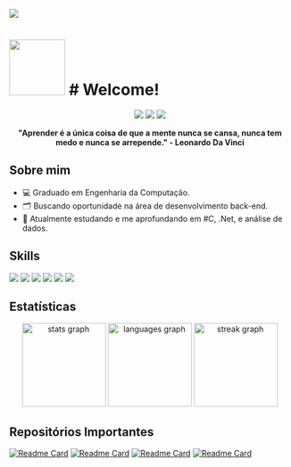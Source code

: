 ![](https://komarev.com/ghpvc/?username=wallaceg7&color=green)
<div >
  <h1 > 
    <img src="https://user-images.githubusercontent.com/74038190/216649426-0c2ee152-84d8-4707-85c4-27a378d2f78a.gif" width="100px" height="100px" />
    # Welcome!</h1> 
</div>

<div align="center">
  <a href="https://www.linkedin.com/in/wallace-goncalves" target="_blank"><img src="https://img.shields.io/badge/linkedin-%230077B5.svg?style=for-the-badge&logo=linkedin&logoColor=white" target="_blank"/></a>
  <a href="mailto:wallacejose077@gmail.com" target="_blank"><img src="https://img.shields.io/badge/Gmail-D14836?style=for-the-badge&logo=gmail&logoColor=white" target="_blank"/></a>
  <a href="https://www.instagram.com/_wallace_gonc?utm_source=qr&igsh=MWxpYXlsYjR0aWg2bw==" target="_blank"><img src="https://img.shields.io/badge/Instagram-%23E4405F.svg?style=for-the-badge&logo=Instagram&logoColor=white" target="_blank"/></a>
</div>

<div>
  <p></p>
</div>
<div align="center">
  <b>"Aprender é a única coisa de que a mente nunca se cansa, nunca tem medo e nunca se arrepende." - Leonardo Da Vinci</b>
</div>



## Sobre mim
<ul>
  <li>💻 Graduado em Engenharia da Computação.</li>
  <li>🗂 Buscando oportunidade na área de desenvolvimento back-end.</li>
  <li>📝 Atualmente estudando e me aprofundando em #C, .Net, e análise de dados.</li>
</ul>

## Skills
<!--  <img height="160em" src="https://github-readme-stats.vercel.app/api?username=andreinaoliveira&show_icons=true&theme=synthwave&include_all_commits=true&count_private=true%22/"> --> 
<div>
  <!-- C# --> <img src="https://img.shields.io/badge/c%23-%23239120.svg?style=for-the-badge&logo=csharp&logoColor=white">
  <!-- .NET --> <img src="https://img.shields.io/badge/.NET-5C2D91?style=for-the-badge&logo=.net&logoColor=white">
  <!-- PYTHON --> <img src="https://img.shields.io/badge/python-3670A0?style=for-the-badge&logo=python&logoColor=ffdd54">
  <!-- ANGULAR --> <img src="https://img.shields.io/badge/angular-%23DD0031.svg?style=for-the-badge&logo=angular&logoColor=white">
  <!-- SQL SERVER --> <img src="https://img.shields.io/badge/Microsoft%20SQL%20Server-CC2927?style=for-the-badge&logo=microsoft%20sql%20server&logoColor=white">
  <!-- C --> <img src="https://img.shields.io/badge/c-%2300599C.svg?style=for-the-badge&logo=c&logoColor=whit">
  <br>
</div>

## Estatísticas
<div align="center">
  <img src="https://github-readme-stats.vercel.app/api?username=wallaceg7&hide_title=false&hide_rank=false&show_icons=true&include_all_commits=true&count_private=true&disable_animations=false&theme=highcontrast&locale=pt-br&hide_border=false" height="150" alt="stats graph"  />
  <img src="https://github-readme-stats.vercel.app/api/top-langs?username=wallaceg7&locale=pt-br&hide_title=false&layout=compact&card_width=320&langs_count=5&theme=highcontrast&hide_border=false" height="150" alt="languages graph"  />
  <img src="https://streak-stats.demolab.com?user=wallaceg7&locale=pt-br&mode=daily&theme=shades-of-purple&hide_border=false&border_radius=5" height="150" alt="streak graph"  />
</div>



## Repositórios Importantes
[![Readme Card](https://github-readme-stats.vercel.app/api/pin/?username=wallaceg7&repo=Reconhecimento_Voz_Navegador&theme=radical
)](https://github.com/anuraghazra/github-readme-stats)  [![Readme Card](https://github-readme-stats.vercel.app/api/pin/?username=wallaceg7&repo=Reconhecimento_Voz_Navegador&theme=radical
)](https://github.com/anuraghazra/github-readme-stats)  [![Readme Card](https://github-readme-stats.vercel.app/api/pin/?username=wallaceg7&repo=Reconhecimento_Voz_Navegador&theme=radical
)](https://github.com/anuraghazra/github-readme-stats)  [![Readme Card](https://github-readme-stats.vercel.app/api/pin/?username=wallaceg7&repo=Reconhecimento_Voz_Navegador&theme=radical
)](https://github.com/anuraghazra/github-readme-stats)

